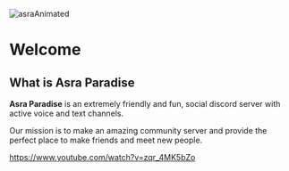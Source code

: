 ![asraAnimated](https://user-images.githubusercontent.com/89309480/131219941-d7247d07-8efd-4b07-b1be-6e40d8b4a5bd.gif)
# Welcome

## What is Asra Paradise

**Asra Paradise** is an extremely friendly and fun, social discord server with active voice and text channels.

Our mission is to make an amazing community server and provide the perfect place to make friends and meet new people.

https://www.youtube.com/watch?v=zqr_4MK5bZo

